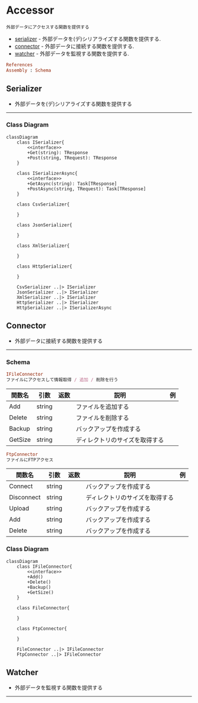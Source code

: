 # Accessor

    外部データにアクセスする関数を提供する

- [serializer](#serializer) - 外部データを(デ)シリアライズする関数を提供する.
- [connector](#connector) - 外部データに接続する関数を提供する.
- [watcher](#watcher) - 外部データを監視する関数を提供する.

```rb
References
Assembly : Schema
```

## Serializer

- 外部データを(デ)シリアライズする関数を提供する


---

### Class Diagram

```mermaid
classDiagram
    class ISerializer{
        <<interface>>
        +Get(string): TResponse
        +Post(string, TRequest): TResponse
    }

    class ISerializerAsync{
        <<interface>>
        +GetAsync(string): Task[TResponse]
        +PostAsync(string, TRequest): Task[TResponse]
    }
    
    class CsvSerializer{

    }

    class JsonSerializer{
        
    }

    class XmlSerializer{
        
    }

    class HttpSerializer{
        
    }

    CsvSerializer ..|> ISerializer
    JsonSerializer ..|> ISerializer
    XmlSerializer ..|> ISerializer
    HttpSerializer ..|> ISerializer
    HttpSerializer ..|> ISerializerAsync

```

## Connector

- 外部データに接続する関数を提供する


---

### Schema

```rb
IFileConnector
ファイルにアクセスして情報取得 / 追加 / 削除を行う
```

| 関数名 | 引数 | 返数 | 説明 | 例 |
| ---- | ---- | ---- | ---- | ---- |
| Add | string |  | ファイルを追加する |  |
| Delete | string |  | ファイルを削除する |  |
| Backup | string |  | バックアップを作成する |  |
| GetSize | string |  | ディレクトリのサイズを取得する |  |

```rb
FtpConnector
ファイルにFTPアクセス
```

| 関数名 | 引数 | 返数 | 説明 | 例 |
| ---- | ---- | ---- | ---- | ---- |
| Connect | string |  | バックアップを作成する |  |
| Disconnect | string |  | ディレクトリのサイズを取得する |  |
| Upload | string |  | バックアップを作成する |  |
| Add | string |  | バックアップを作成する |  |
| Delete | string |  | バックアップを作成する |  |

### Class Diagram

```mermaid
classDiagram
    class IFileConnector{
        <<interface>>
        +Add()
        +Delete()
        +Backup()
        +GetSize()
    }
    
    class FileConnector{

    }

    class FtpConnector{

    }

    FileConnector ..|> IFileConnector
    FtpConnector ..|> IFileConnector

```

## Watcher

- 外部データを監視する関数を提供する

---
